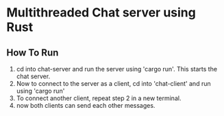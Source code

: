 # Multithreaded Chat server using Rust
 ## How To Run
 1. cd into chat-server and run the server using 'cargo run'. This starts the chat server.
 2. Now to connect to the server as a client, cd into 'chat-client' and run using 'cargo run'
 3. To connect another client, repeat step 2 in a new terminal.
 4. now both clients can send each other messages.
